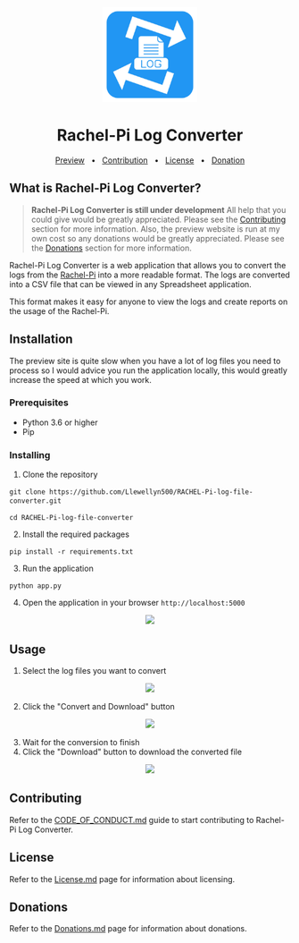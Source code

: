 <p align="center">
<a href="https://rachel-pi-log-converter.azurewebsites.net/">
<img src="./static/images/logo.png" width="170px" alt="logo"></a>
</p>
<h1 align="center">Rachel-Pi Log Converter</h1>

<!-- Badges -->

<div align="center">
  <a href="https://rachel-pi-log-converter.azurewebsites.net/">Preview</a>
  <span>&nbsp;&nbsp;•&nbsp;&nbsp;</span>
  <a href="./CODE_OF_CONDUCT.md">Contribution</a>
  <span>&nbsp;&nbsp;•&nbsp;&nbsp;</span>
  <a href="./LICENSE.md">License</a>
  <span>&nbsp;&nbsp;•&nbsp;&nbsp;</span>
  <a href="#donations">Donation</a>
  <br />
</div>

## What is Rachel-Pi Log Converter?
> **​​Rachel-Pi Log Converter is still under development** All help that you could give would be greatly appreciated. Please see the [Contributing](#contributing) section for more information. Also, the preview website is run at my own cost so any donations would be greatly appreciated. Please see the [Donations](#donations) section for more information.

Rachel-Pi Log Converter is a web application that allows you to convert the logs from the [Rachel-Pi](https://worldpossible.org/rachel-pi/) into a more readable format. The logs are converted into a CSV file that can be viewed in any Spreadsheet application.

This format makes it easy for anyone to view the logs and create reports on the usage of the Rachel-Pi.

## Installation
The preview site is quite slow when you have a lot of log files you need to process so I would advice you run the application locally, this would greatly increase the speed at which you work.

### Prerequisites
- Python 3.6 or higher
- Pip

### Installing
1. Clone the repository
```
git clone https://github.com/Llewellyn500/RACHEL-Pi-log-file-converter.git
```
```
cd RACHEL-Pi-log-file-converter
```
2. Install the required packages
```
pip install -r requirements.txt
```
3. Run the application
```
python app.py
```
4. Open the application in your browser
```http://localhost:5000```

<p align="center">
<img src="./static/images/captures/app-home.PNG" width="80%"/>
</p>

## Usage
1. Select the log files you want to convert

<p align="center">
<img src="./static/images/captures/choose-file.png" width="50%"/>
</p>

2. Click the "Convert and Download" button

<p align="center">
<img src="./static/images/captures/convert-and-download.png" width="90%"/>
</p>

3. Wait for the conversion to finish
4. Click the "Download" button to download the converted file
<p align="center">
<img src="./static/images/captures/conversion-complete.png" width="80%"/>
</p>

## Contributing

Refer to the [CODE_OF_CONDUCT.md](./CODE_OF_CONDUCT.md) guide to start contributing to Rachel-Pi Log Converter.

## License

Refer to the [License.md](./LICENSE.md) page for information about licensing.

## Donations
Refer to the [Donations.md](#) page for information about donations.